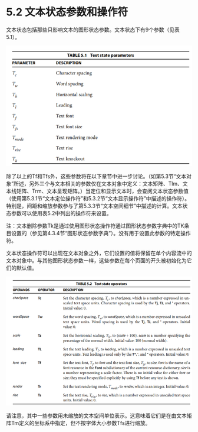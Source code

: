 # 5.2   文本状态参数和操作符

文本状态包括那些只影响文本的图形状态参数。文本状态下有9个参数（见表5.1）。

![](<../../.gitbook/assets/image (41).png>)

除了以上的Tf和Tfs外，这些参数将在以下章节中进一步讨论。（如第5.3节“文本对象”所述，另外三个与文本相关的参数仅在文本对象中定义：文本矩阵、Tlm、文本线矩阵、Trm、文本呈现矩阵。）当定位和显示文本时，会查阅文本状态参数值（使用第5.3.1节“文本定位操作符”和5.3.2节“文本显示操作符”中描述的操作符）。特别是，间距和缩放参数参与了第5.3.3节“文本空间细节”中描述的计算。文本状态参数可以使用表5.2中列出的操作符来设置。

注：文本删除参数Tk是通过使用图形状态操作符通过图形状态参数字典中的TK条目设置的（参见第4.3.4节“图形状态参数字典”）。没有用于设置此参数的特定操作符。

文本状态操作符可以出现在文本对象之外，它们设置的值将保留在单个内容流中的文本对象中。与其他图形状态参数一样，这些参数在每个页面的开头被初始化为它们的默认值。

![](<../../.gitbook/assets/image (23).png>)

请注意，其中一些参数用未缩放的文本空间单位表示。这意味着它们是在由文本矩阵Tm定义的坐标系中指定，但不按字体大小参数Tfs进行缩放。
